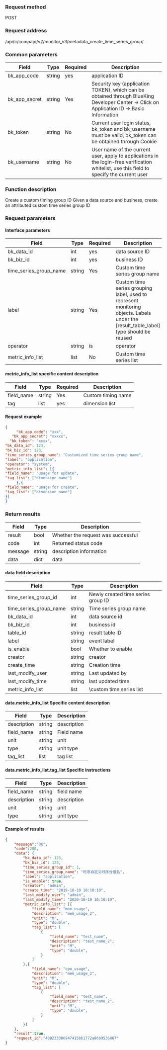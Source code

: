 
### Request method

POST


### Request address

/api/c/compapi/v2/monitor_v3/metadata_create_time_series_group/


### Common parameters

| Field | Type | Required | Description |
|-----------|------------|--------|------------|
| bk_app_code | string | yes | application ID |
| bk_app_secret| string | Yes | Security key (application TOKEN), which can be obtained through BlueKing Developer Center -> Click on Application ID -> Basic Information |
| bk_token | string | No | Current user login status, bk_token and bk_username must be valid, bk_token can be obtained through Cookie |
| bk_username | string | No | User name of the current user, apply to applications in the login-free verification whitelist, use this field to specify the current user |


### Function description

Create a custom timing group ID
Given a data source and business, create an attributed custom time series group ID

### Request parameters



#### Interface parameters

| Field | Type | Required | Description |
| -------------- | ------ | ---- | ----------- |
| bk_data_id | int | yes | data source ID |
| bk_biz_id | int | yes | business ID |
| time_series_group_name | string | Yes | Custom time series group name |
| label | string | Yes | Custom time series grouping label, used to represent monitoring objects. Labels under the [result_table_label] type should be reused |
| operator | string | is | operator |
| metric_info_list | list | No | Custom time series list |

#### metric_info_list specific content description

| Field | Type | Required | Description |
| ------------------- | ------ |-----| -------- |
| field_name | string | Yes | Custom timing name |
| tag | list | yes | dimension list |

#### Request example

```json
{
     "bk_app_code": "xxx",
   "bk_app_secret": "xxxxx",
  "bk_token": "xxxx",
"bk_data_id": 123,
"bk_biz_id": 123,
"time_series_group_name": "Customized time series group name",
"label": "application",
"operator": "system",
"metric_info_list": [{
"field_name": "usage for update",
"tag_list": ["dimension_name"]
     },{
"field_name": "usage for create",
"tag_list": ["dimension_name"]
}]
}
```

### Return results

| Field | Type | Description |
| ------- | ------ | ---------- |
| result | bool | Whether the request was successful |
| code | int | Returned status code |
| message | string | description information |
| data | dict | data |

#### data field description

| Field | Type | Description |
| ------------------- | ------ | -------- |
| time_series_group_id | int | Newly created time series group ID |
| time_series_group_name | string | Time series group name |
| bk_data_id | int | data source id |
| bk_biz_id | int | business id |
| table_id | string | result table ID |
| label | string | event label |
| is_enable | bool | Whether to enable |
| creator | string | creator |
| create_time | string | Creation time |
| last_modify_user | string | Last updated by |
| last_modify_time | string | last updated time |
| metric_info_list | list | \custom time series list |

#### data.metric_info_list Specific content description

| Field | Type | Description |
| ----------- | ------ | -------- |
| description | string | description |
| field_name | string | Field name |
| unit | string | unit |
| type | string | unit type |
| tag_list | list | tag list |

#### data.metric_info_list.tag_list Specific instructions

| Field | Type | Description |
| ----------- | ------ | -------- |
| field_name | string | field name |
| description | string | description |
| unit | string | unit |
| type | string | unit type |

#### Example of results

```json
{
    "message":"OK",
    "code":200,
    "data": {
    	"bk_data_id": 123,
    	"bk_biz_id": 123,
        "time_series_group_id": 1,
    	"time_series_group_name": "时序自定义时序分组名",
    	"label": "application",
    	"is_enable": true,
    	"creator": "admin",
    	"create_time": "2019-10-10 10:10:10",
    	"last_modify_user": "admin",
    	"last_modify_time": "2020-10-10 10:10:10",
    	"metric_info_list": [{
            "field_name": "mem_usage",
            "description": "mem_usage_2",
            "unit": "M",
            "type": "double",
            "tag_list": [
                {
                    "field_name": "test_name",
                    "description": "test_name_2",
                    "unit": "M",
                    "type": "double",
                }
            ]
        },{
            "field_name": "cpu_usage",
            "description": "mem_usage_2",
            "unit": "M",
            "type": "double",
            "tag_list": [
                {
                    "field_name": "test_name",
                    "description": "test_name_2",
                    "unit": "M",
                    "type": "double",
                }
            ]
        }]
    },
    "result":true,
    "request_id":"408233306947415bb1772a86b9536867"
}
```